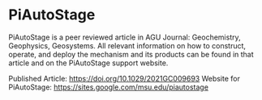 # PiAutoStage

PiAutoStage is a peer reviewed article in AGU Journal: Geochemistry, Geophysics, Geosystems.
All relevant information on how to construct, operate, and deploy the mechanism and its 
products can be found in that article and on the PiAutoStage support website. 

Published Article: https://doi.org/10.1029/2021GC009693
Website for PiAutoStage: https://sites.google.com/msu.edu/piautostage
